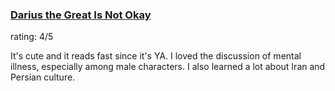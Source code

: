 ### [Darius the Great Is Not Okay](https://bookshop.org/p/books/darius-the-great-is-not-okay-adib-khorram/16449090?ean=9780525552970&next=t)

rating: 4/5

It's cute and it reads fast since it's YA. I loved the discussion of mental illness, especially among male characters. I also learned a lot about Iran and Persian culture.